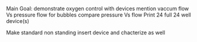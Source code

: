 Main Goal: demonstrate oxygen control with devices
	mention vaccum flow Vs pressure flow for bubbles
	compare pressure Vs flow
	Print 24 full 24 well device(s)

Make standard non standing insert device and chacterize as well 